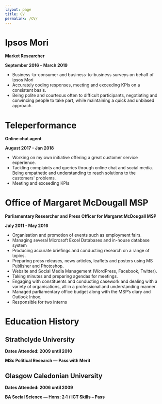 ```yaml
---
layout: page
title: CV
permalink: /CV/
---
```


# Ipsos Mori
**Market Researcher**

**September 2016 – March 2019**

- Business-to-consumer and business-to-business surveys on behalf of Ipsos Mori
- Accurately coding responses, meeting and exceeding KPIs on a consistent basis.
- Being polite and courteous often to difficult participants, negotiating and convincing people to take part, 
  while maintaining a quick and unbiased approach. 

# Teleperformance
**Online chat agent**

**August 2017 – Jan 2018**

- Working on my own initiative offering a great customer service experience.
- Tackling complaints and queries through online chat and social media. Being empathetic and 
  understanding to reach solutions to the customers' problems.
- Meeting and exceeding KPIs


# Office of Margaret McDougall MSP
**Parliamentary Researcher and Press Officer for Margaret McDougall MSP**

**July 2011 - May 2016**

- Organisation and promotion of events such as employment fairs.
- Managing several Microsoft Excel Databases and in-house database system
- Producing accurate briefings and conducting research on a range of topics.
- Preparing press releases, news articles, leaflets and posters using MS Publisher and Photoshop.
- Website and Social Media Management (WordPress, Facebook, Twitter).
- Taking minutes and preparing agendas for meetings.
- Engaging with constituents and conducting casework and dealing with a variety of organisations, 
  all in a professional and understanding manner.
- Managed parliamentary office budget along with the MSP’s diary and Outlook Inbox.
- Responsible for two interns 


# Education History

## Strathclyde University
**Dates Attended: 2009 until 2010**

**MSc Political Research — Pass with Merit** 

## Glasgow Caledonian University
**Dates Attended: 2006 until 2009**

**BA Social Science — Hons: 2:1 / ICT Skills – Pass**





        